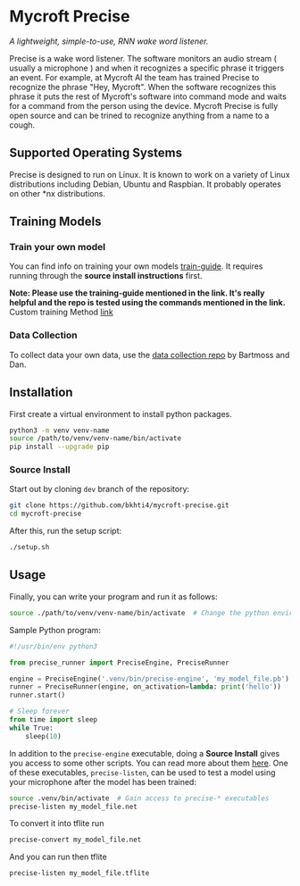 # Mycroft Precise

*A lightweight, simple-to-use, RNN wake word listener.*

Precise is a wake word listener.  The software monitors an audio stream ( usually a microphone ) and when it recognizes a specific phrase it triggers an event.  For example, at Mycroft AI the team has trained Precise to recognize the phrase "Hey, Mycroft".  When the software recognizes this phrase it puts the rest of Mycroft's software into command mode and waits for a command from the person using the device.  Mycroft Precise is fully open source and can be trined to recognize anything from a name to a cough.

## Supported Operating Systems

Precise is designed to run on Linux.  It is known to work on a variety of Linux distributions including Debian, Ubuntu and Raspbian.  It probably operates on other \*nx distributions.

## Training Models

### Train your own model

You can find info on training your own models [train-guide](https://github.com/MycroftAI/mycroft-precise/wiki/Training-your-own-wake-word#how-to-train-your-own-wake-word). It requires
running through the **source install instructions** first.

**Note: Please use the training-guide mentioned in the link. It's really helpful and the repo is tested using the commands mentioned in the link.**
Custom training Method [link](https://github.com/MycroftAI/mycroft-precise/wiki/Training-your-own-wake-word#how-to-train-your-own-wake-word)

### Data Collection

To collect data your own data, use the [data collection repo](https://github.com/AmateurAcademic/wakeword-recorder-py.git) by Bartmoss and Dan. 


## Installation

First create a virtual environment to install python packages.

```bash
python3 -m venv venv-name
source /path/to/venv/venv-name/bin/activate
pip install --upgrade pip
```

### Source Install

Start out by cloning `dev` branch of the repository:

```bash
git clone https://github.com/bkhti4/mycroft-precise.git
cd mycroft-precise
```

After this, run the setup script:

```bash
./setup.sh
```
## Usage

Finally, you can write your program and run it as follows:
```bash
source ./path/to/venv/venv-name/bin/activate  # Change the python environment to include precise library
```

Sample Python program:
```python
#!/usr/bin/env python3

from precise_runner import PreciseEngine, PreciseRunner

engine = PreciseEngine('.venv/bin/precise-engine', 'my_model_file.pb')
runner = PreciseRunner(engine, on_activation=lambda: print('hello'))
runner.start()

# Sleep forever
from time import sleep
while True:
    sleep(10)
```

In addition to the `precise-engine` executable, doing a **Source Install** gives you
access to some other scripts. You can read more about them [here][executables].
One of these executables, `precise-listen`, can be used to test a model using
your microphone after the model has been trained:

[executables]:https://github.com/MycroftAI/mycroft-precise/wiki/Training-your-own-wake-word#how-to-train-your-own-wake-word

```bash
source .venv/bin/activate  # Gain access to precise-* executables
precise-listen my_model_file.net
```

To convert it into tflite run

```bash
precise-convert my_model_file.net
```

And you can run then tflite

```bash
precise-listen my_model_file.tflite
```
